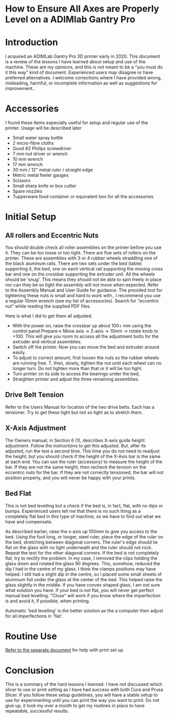 #
# How to Ensure All Axes are Properly Level on a ADIMlab Gantry Pro

# Introduction

I acquired an ADIMLab Gantry Pro 3D printer early in 2020. This document is a review of the lessons I have learned about setup and use of the machine. These are my opinions, and this is not meant to be a "you must do it this way" kind of document. Experienced users may disagree or have preferred alternatives. I welcome corrections where I have provided wrong, misleading, harmful, or incomplete information as well as suggestions for improvement..

# Accessories

I found these items especially useful for setup and regular use of the printer. Usage will be described later

- Small water spray bottle
- 2 micro-fibre cloths
- Good #2 Philips screwdriver
- 7 mm nut driver or wrench
- 10 mm wrench
- 17 mm wrench
- 30 mm / 12" metal ruler / straight edge
- Metric metal feeler gauges
- Scissors
- Small sharp knife or box cutter
- Spare nozzles
- Tupperware food container or equivalent box for all the accessories

# Initial Setup

## All rollers and Eccentric Nuts

You should double check all roller assemblies on the printer before you use it. They can be too loose or too tight. There are five sets of rollers on the printer. These are assemblies with 3 or 4 rubber wheels straddling one of the black aluminum rails. There are two sets under the bed (table) supporting it, the bed, one on each vertical rail supporting the moving cross bar and one on the crossbar supporting the extruder unit. All the wheels should be 'snug'. This means they should not be able to spin freely in place nor can they be so tight the assembly will not move when expected. Refer to the Assembly Manual and User Guide for guidance. The provided tool for tightening these nuts is small and hard to work with., I recommend you use a regular 10mm wrench (see my list of accessories). Search for "eccentric nut" while reading the supplied PDF files.

Here is what I did to get them all adjusted.

- With the power on, raise the crossbar up about 100+ mm using the control panel Prepare-> Move axis -> Z-axis -> 10mm -> rotate knob to +100. This will give you room to access all the adjustment bolts for the extruder and vertical assemblies.
- Switch off the printer. Now you can move the bed and extruder around easily.
- To adjust to correct amount, first loosen the nuts so the rubber wheels are running free. T, then, slowly, tighten the nut until each wheel can no longer turn. Do not tighten more than that or it will be too tight.
- Turn printer on its side to access the bearings under the bed,
- Straighten printer and adjust the three remaining assemblies.

## Drive Belt Tension

Refer to the Users Manual for location of the two drive belts. Each has a tensioner. Try to get these tight but not so tight as to stretch them.

## X-Axis Adjustment

The Owners manual, in Section 6 (1), describes X-axis guide height adjustment. Follow the instructions to get this adjusted. But, after its adjusted, run the test a second time. This time you do not need to readjust the height, but you should check if the height of the X-Axis bar is the same at each end. You can use the ruler (accessory) to measure the height of the bar. If they are not the same height, then recheck the tension on the eccentric nuts for the bar. If they are not correctly tensioned, the bar will not position properly, and you will never be happy with your prints.

## Bed Flat

This is not bed levelling but a check if the bed is, in fact, flat, with no dips or bumps. Experienced users tell me that there is no such thing as a completely flat bed in this type of machine, so we have to find out what we have and compensate. 

As described earlier, raise the x-axis up 100mm to give you access to the bed. Using the foot long, or longer, steel ruler, place the edge of the ruler on the bed, stretching between diagonal corners. The ruler's edge should lie flat on the glass with no light underneath and the ruler should not rock. Repeat the test for the other diagonal corners. If the bed is not completely flat, try to rectify the problem. In my case, I removed the clips holding the glass down and rotated the glass 90 degrees. This, somehow, reduced the dip I had in the centre of my glass. I think the clamps positions may have helped. I still had a slight dip in the centre, so I placed some small sheets of aluminum foil under the glass at the center of the bed. This helped raise the glass slightly in the middle. If you have convex shaped glass, I am not sure what solution you have. If your bed is not flat, you will never get perfect manual bed levelling. "Close" will work if you know where the imperfection is and avoid it, if possible, when printing.

Automatic 'bed levelling' is the better solution as the a computer then adjust for all imperfections in 'flat'.

# Routine Use

[Refer to the separate document](getting_a_good_first_layer.md) for help with print set up.
# Conclusion

This is a summary of the hard lessons I learned. I have not discussed which slicer to use or print setting as I have had success with both Cura and Prusa Slicer. If you follow these setup guidelines, you will have a stable setup to use for experimenting until you can print the way you want to print. Do not give up, it took my over a month to get my routines in place to have repeatable, successful results.
